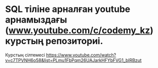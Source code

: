 # SQL тіліне арналған youtube арнамыздағы (www.youtube.com/c/codemy_kz) курстың репозиториі.

 Курстың сілтемесі https://www.youtube.com/watch?v=c7TPVNH6o58&list=PLmu1FbPqm26UAJarkHFYbFVG1_bIRBzut
